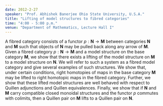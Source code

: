 ```yaml
---
date: 2012-2-27
speaker: "Prof. Abhishek Banerjee Ohio State University, U.S.A."
title: "Lifting of model structures to fibred categories"
time: "4:00 - 5:00 p.m." 
venue: "Department of Mathematics, Lecture Hall I"
---
```

A fibred category consists of a functor $p:\mathbf N\longrightarrow \mathbf M$ between categories $\mathbf N$ and $\mathbf M$ such that objects of $\mathbf N$ may be pulled back along any arrow of $\mathbf M$. Given a fibred category $p:\mathbf N\longrightarrow \mathbf M$ and a model structure on the base category $\mathbf M$, we show that there exists a lifting of the model structure on $\mathbf M$ to a model structure on $\mathbf N$. We will refer to such a system as a fibred model category and give several examples of such structures. We show that, under certain conditions, right homotopies of maps in the base category $\mathbf M$ may be lifted to right homotopic maps in the fibred category. Further, we show that these lifted model structures are well behaved with respect to Quillen adjunctions and Quillen equivalences. Finally, we show that if $\mathbf N$ and $\mathbf M$ carry compatible closed monoidal structures and the functor $p$ commutes with colimits, then a Quillen pair on $\mathbf M$ lifts to a Quillen pair on $\mathbf N$.
